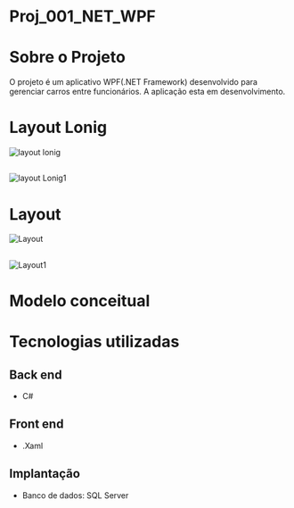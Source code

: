 # Proj_001_NET_WPF

# Sobre o Projeto 

O projeto é um aplicativo WPF(.NET Framework) desenvolvido para gerenciar carros entre funcionários. A aplicação esta em desenvolvimento.

# Layout Lonig

![layout lonig](https://github.com/Amarilha/Proj_001_NET_WPF/blob/main/Captura%20de%20tela_20221216_092943.png)

##

![layout Lonig1](https://github.com/Amarilha/Proj_001_NET_WPF/blob/main/Captura%20de%20tela_20221216_092923.png)

# Layout 

![Layout](https://github.com/Amarilha/Proj_001_NET_WPF/blob/main/Captura%20de%20tela_20221216_093027.png)

##

![Layout1](https://github.com/Amarilha/Proj_001_NET_WPF/blob/main/Captura%20de%20tela_20221216_093039.png)

# Modelo conceitual
# Tecnologias utilizadas
## Back end
- C#

## Front end
- .Xaml

## Implantação 
- Banco de dados: SQL Server

